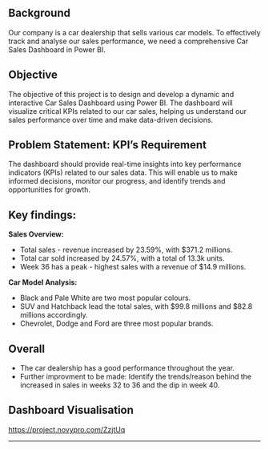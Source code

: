 ## Background ##
Our company is a car dealership that sells various car models. To effectively track and analyse our sales performance, we need a comprehensive Car Sales Dashboard in Power BI. 

## Objective ## 
The objective of this project is to design and develop a dynamic and interactive Car Sales Dashboard using Power BI. The dashboard will visualize critical KPIs related to our car sales, helping us understand our sales performance over time and make data-driven decisions.

## Problem Statement: KPI’s Requirement ##
The dashboard should provide real-time insights into key performance indicators (KPIs) related to our sales data. This will enable us to make informed decisions, monitor our progress, and identify trends and opportunities for growth.

## Key findings: ##

**Sales Overview:**
* Total sales - revenue increased by 23.59%, with $371.2 millions.
* Total car sold increased by 24.57%, with a total of 13.3k units.
* Week 36 has a peak - highest sales with a revenue of $14.9 millions.
  
**Car Model Analysis:**
* Black and Pale White are two most popular colours.
* SUV and Hatchback lead the total sales, with $99.8 millions and $82.8 millions accordingly.
* Chevrolet, Dodge and Ford are three most popular brands.

## Overall ##
* The car dealership has a good performance throughout the year.
* Further improvment to be made: Identify the trends/reason behind the increased in sales in weeks 32 to 36 and the dip in week 40.

## Dashboard Visualisation ## 
https://project.novypro.com/ZzjtUq
****
